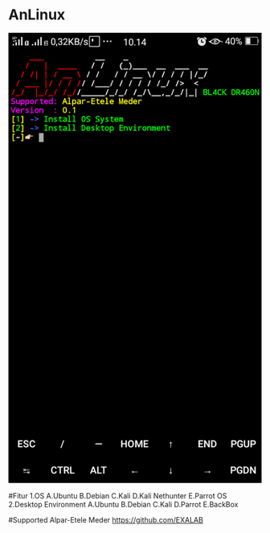 # AnLinux

![Alt text](https://raw.githubusercontent.com/billal1412/AnLinux/master/Screenshot_2019-12-06-10-14-26-23.png)

#Fitur
1.OS
     A.Ubuntu
     B.Debian
     C.Kali
     D.Kali Nethunter
     E.Parrot OS
2.Desktop Environment
     A.Ubuntu
     B.Debian
     C.Kali
     D.Parrot
     E.BackBox


#Supported
Alpar-Etele Meder
https://github.com/EXALAB
